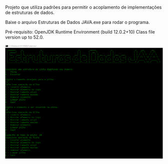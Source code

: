 Projeto que utiliza padrões para permitir o acoplamento de implementações de estruturas de dados.

Baixe o arquivo Estruturas de Dados JAVA.exe para rodar o programa.

Pré-requisito:
OpenJDK Runtime Environment (build 12.0.2+10) Class file version up to 52.0.

![pilha](images/pillha.png)
